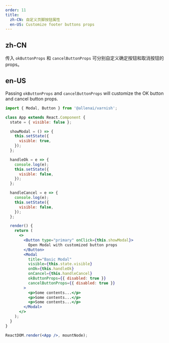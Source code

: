 ```yaml
---
order: 11
title:
  zh-CN: 自定义页脚按钮属性
  en-US: Customize footer buttons props
---
```


## zh-CN

传入 `okButtonProps` 和 `cancelButtonProps` 可分别自定义确定按钮和取消按钮的 props。

## en-US

Passing `okButtonProps` and `cancelButtonProps` will customize the OK button and cancel button props.

```jsx
import { Modal, Button } from '@allenai/varnish';

class App extends React.Component {
  state = { visible: false };

  showModal = () => {
    this.setState({
      visible: true,
    });
  };

  handleOk = e => {
    console.log(e);
    this.setState({
      visible: false,
    });
  };

  handleCancel = e => {
    console.log(e);
    this.setState({
      visible: false,
    });
  };

  render() {
    return (
      <>
        <Button type="primary" onClick={this.showModal}>
          Open Modal with customized button props
        </Button>
        <Modal
          title="Basic Modal"
          visible={this.state.visible}
          onOk={this.handleOk}
          onCancel={this.handleCancel}
          okButtonProps={{ disabled: true }}
          cancelButtonProps={{ disabled: true }}
        >
          <p>Some contents...</p>
          <p>Some contents...</p>
          <p>Some contents...</p>
        </Modal>
      </>
    );
  }
}

ReactDOM.render(<App />, mountNode);
```
